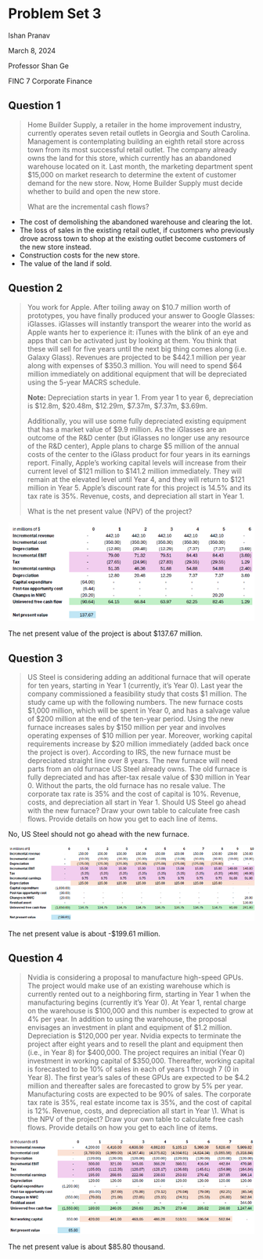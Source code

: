 # Problem Set 3

Ishan Pranav

March 8, 2024

Professor Shan Ge

FINC 7 Corporate Finance

## Question 1

> Home Builder Supply, a retailer in the home improvement industry, currently
> operates seven retail outlets in Georgia and South Carolina. Management is
> contemplating building an eighth retail store across town from its most
> successful retail outlet. The company already owns the land for this store,
> which currently has an abandoned warehouse located on it. Last month, the
> marketing department spent \$15,000 on market research to determine the extent
> of customer demand for the new store. Now, Home Builder Supply must decide
> whether to build and open the new store.
>
> What are the incremental cash flows?

- The cost of demolishing the abandoned warehouse and clearing the lot.
- The loss of sales in the existing retail outlet, if customers who previously
drove across town to shop at the existing outlet become customers of the new
store instead.
- Construction costs for the new store.
- The value of the land if sold.

## Question 2

> You work for Apple. After toiling away on \$10.7 million worth of prototypes,
> you have finally produced your answer to Google Glasses: iGlasses. iGlasses
> will instantly transport the wearer into the world as Apple wants her to
> experience it: iTunes with the blink of an eye and apps that can be activated
> just by looking at them. You think that these will sell for five years until
> the next big thing comes along (i.e. Galaxy Glass). Revenues are projected to
> be \$442.1 million per year along with expenses of \$350.3 million. You will
> need to spend \$64 million immediately on additional equipment that will be
> depreciated using the 5-year MACRS schedule.
>
> __Note:__ Depreciation starts in
> year 1. From year 1 to year 6, depreciation is \$12.8m, \$20.48m, \$12.29m,
> \$7.37m, \$7.37m, \$3.69m.
>
> Additionally, you will use some fully depreciated existing equipment that has
> a market value of \$9.9 million. As the iGlasses are an outcome of the R&D
> center (but iGlasses no longer use any resource of the R&D center), Apple
> plans to charge \$5 million of the annual costs of the center to the iGlass
> product for four years in its earnings report. Finally, Apple’s working
> capital levels will increase from their current level of \$121 million to
> \$141.2 million immediately. They will remain at the elevated level until Year
> 4, and they will return to \$121 million in Year 5. Apple’s discount rate for
> this project is 14.5% and its tax rate is 35%. Revenue, costs, and
> depreciation all start in Year 1.
>
> What is the net present value (NPV) of the project?

![Problem Set 3 Question 2](../images/problem-set-3-2.png "Problem Set 3 Question 2")

The net present value of the project is about \$137.67 million.

## Question 3

> US Steel is considering adding an additional furnace that will operate for ten
> years, starting in Year 1 (currently, it’s Year 0). Last year the company
> commissioned a feasibility study that costs \$1 million. The study came up
> with the following numbers. The new furnace costs \$1,000 million, which will
> be spent in Year 0, and has a salvage value of \$200 million at the end of the
> ten-year period. Using the new furnace increases sales by \$150 million per
> year and involves operating expenses of \$10 million per year. Moreover,
> working capital requirements increase by \$20 million immediately (added back
> once the project is over). According to IRS, the new furnace must be
> depreciated straight line over 8 years. The new furnace will need parts from
> an old furnace US Steel already owns. The old furnace is fully depreciated and
> has after-tax resale value of \$30 million in Year 0. Without the parts, the
> old furnace has no resale value. The corporate tax rate is 35% and the cost of
> capital is 10%. Revenue, costs, and depreciation all start in Year 1. Should
> US Steel go ahead with the new furnace? Draw your own table to calculate free
> cash flows. Provide details on how you get to each line of items.

No, US Steel should not go ahead with the new furnace.

![Problem Set 3 Question 3](../images/problem-set-3-3.png "Problem Set 3 Question 3")

The net present value is about -\$199.61 million.

## Question 4

> Nvidia is considering a proposal to manufacture high-speed GPUs. The project
> would make use of an existing warehouse which is currently rented out to a
> neighboring firm, starting in Year 1 when the manufacturing begins (currently
> it’s Year 0). At Year 1, rental charge on the warehouse is \$100,000 and this
> number is expected to grow at 4% per year. In addition to using the warehouse,
> the proposal envisages an investment in plant and equipment of \$1.2 million.
> Depreciation is \$120,000 per year. Nvidia expects to terminate the project
> after eight years and to resell the plant and equipment then (i.e., in Year 8)
> for \$400,000. The project requires an initial (Year 0) investment in working
> capital of \$350,000. Thereafter, working capital is forecasted to be 10% of
> sales in each of years 1 through 7 (0 in Year 8). The first year’s sales of
> these GPUs are expected to be \$4.2 million and thereafter sales are
> forecasted to grow by 5% per year. Manufacturing costs are expected to be 90%
> of sales. The corporate tax rate is 35%, real estate income tax is 35%, and
> the cost of capital is 12%. Revenue, costs, and depreciation all start in Year
> \1. What is the NPV of the project? Draw your own table to calculate free cash
> flows. Provide details on how you get to each line of items.

![Problem Set 3 Question 4](../images/problem-set-3-4.png "Problem Set 3 Question 4")

The net present value is about \$85.80 thousand.
